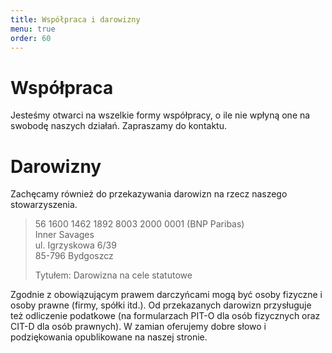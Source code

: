 ```yaml
---
title: Współpraca i darowizny
menu: true
order: 60
---
```


<!-- end -->

# Współpraca 
Jesteśmy otwarci na wszelkie formy współpracy, o ile nie wpłyną one na swobodę naszych działań.
Zapraszamy do kontaktu.

# Darowizny
Zachęcamy również do przekazywania darowizn na rzecz naszego stowarzyszenia.

> 56 1600 1462 1892 8003 2000 0001 (BNP Paribas)  
> Inner Savages  
> ul. Igrzyskowa 6/39  
> 85-796 Bydgoszcz  
>
> Tytułem: Darowizna na cele statutowe

Zgodnie z obowiązującym prawem darczyńcami mogą być osoby fizyczne i osoby prawne (firmy, spółki itd.).
Od przekazanych darowizn przysługuje też odliczenie podatkowe (na formularzach PIT-O dla osób fizycznych oraz CIT-D dla
osób prawnych). W zamian oferujemy dobre słowo i podziękowania opublikowane na naszej stronie.